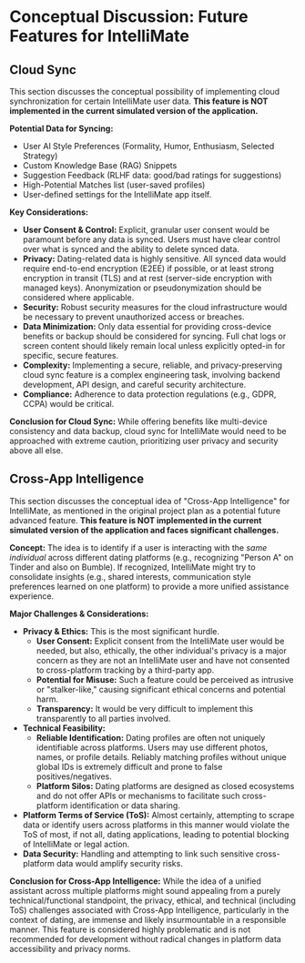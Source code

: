# Conceptual Discussion: Future Features for IntelliMate

## Cloud Sync

This section discusses the conceptual possibility of implementing cloud synchronization for certain IntelliMate user data. **This feature is NOT implemented in the current simulated version of the application.**

**Potential Data for Syncing:**
*   User AI Style Preferences (Formality, Humor, Enthusiasm, Selected Strategy)
*   Custom Knowledge Base (RAG) Snippets
*   Suggestion Feedback (RLHF data: good/bad ratings for suggestions)
*   High-Potential Matches list (user-saved profiles)
*   User-defined settings for the IntelliMate app itself.

**Key Considerations:**
*   **User Consent & Control:** Explicit, granular user consent would be paramount before any data is synced. Users must have clear control over what is synced and the ability to delete synced data.
*   **Privacy:** Dating-related data is highly sensitive. All synced data would require end-to-end encryption (E2EE) if possible, or at least strong encryption in transit (TLS) and at rest (server-side encryption with managed keys). Anonymization or pseudonymization should be considered where applicable.
*   **Security:** Robust security measures for the cloud infrastructure would be necessary to prevent unauthorized access or breaches.
*   **Data Minimization:** Only data essential for providing cross-device benefits or backup should be considered for syncing. Full chat logs or screen content should likely remain local unless explicitly opted-in for specific, secure features.
*   **Complexity:** Implementing a secure, reliable, and privacy-preserving cloud sync feature is a complex engineering task, involving backend development, API design, and careful security architecture.
*   **Compliance:** Adherence to data protection regulations (e.g., GDPR, CCPA) would be critical.

**Conclusion for Cloud Sync:** While offering benefits like multi-device consistency and data backup, cloud sync for IntelliMate would need to be approached with extreme caution, prioritizing user privacy and security above all else.

## Cross-App Intelligence

This section discusses the conceptual idea of "Cross-App Intelligence" for IntelliMate, as mentioned in the original project plan as a potential future advanced feature. **This feature is NOT implemented in the current simulated version of the application and faces significant challenges.**

**Concept:**
The idea is to identify if a user is interacting with the *same individual* across different dating platforms (e.g., recognizing "Person A" on Tinder and also on Bumble). If recognized, IntelliMate might try to consolidate insights (e.g., shared interests, communication style preferences learned on one platform) to provide a more unified assistance experience.

**Major Challenges & Considerations:**
*   **Privacy & Ethics:** This is the most significant hurdle.
    *   **User Consent:** Explicit consent from the IntelliMate user would be needed, but also, ethically, the other individual's privacy is a major concern as they are not an IntelliMate user and have not consented to cross-platform tracking by a third-party app.
    *   **Potential for Misuse:** Such a feature could be perceived as intrusive or "stalker-like," causing significant ethical concerns and potential harm.
    *   **Transparency:** It would be very difficult to implement this transparently to all parties involved.
*   **Technical Feasibility:**
    *   **Reliable Identification:** Dating profiles are often not uniquely identifiable across platforms. Users may use different photos, names, or profile details. Reliably matching profiles without unique global IDs is extremely difficult and prone to false positives/negatives.
    *   **Platform Silos:** Dating platforms are designed as closed ecosystems and do not offer APIs or mechanisms to facilitate such cross-platform identification or data sharing.
*   **Platform Terms of Service (ToS):** Almost certainly, attempting to scrape data or identify users across platforms in this manner would violate the ToS of most, if not all, dating applications, leading to potential blocking of IntelliMate or legal action.
*   **Data Security:** Handling and attempting to link such sensitive cross-platform data would amplify security risks.

**Conclusion for Cross-App Intelligence:** While the idea of a unified assistant across multiple platforms might sound appealing from a purely technical/functional standpoint, the privacy, ethical, and technical (including ToS) challenges associated with Cross-App Intelligence, particularly in the context of dating, are immense and likely insurmountable in a responsible manner. This feature is considered highly problematic and is not recommended for development without radical changes in platform data accessibility and privacy norms.
